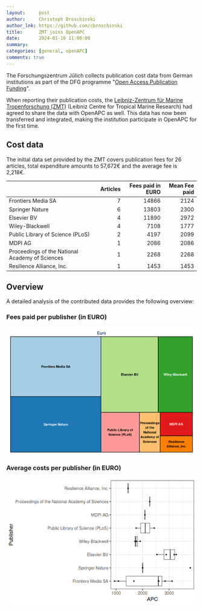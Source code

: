 ```yaml
---
layout:     post
author:     Christoph Broschinski
author_lnk: https://github.com/cbroschinski
title:      ZMT joins OpenAPC
date:       2024-01-16 11:00:00
summary:    
categories: [general, openAPC]
comments: true
---
```





The Forschungszentrum Jülich collects publication cost data from German institutions as part of the DFG programme "[Open Access Publication Funding](https://www.fz-juelich.de/en/zb/open-science/open-access/monitoring-dfg-oa-publication-funding)".

When reporting their publication costs, the [Leibniz-Zentrum für Marine Tropenforschung (ZMT)](https://www.leibniz-zmt.de/de/) (Leibniz Centre for Tropical Marine Research) had agreed to share the data with OpenAPC as well. This data has now been transferred and integrated, making the institution participate in OpenAPC for the first time.


## Cost data



The initial data set provided by the ZMT covers publication fees for 26 articles, total expenditure amounts to 57,672€ and the average fee is 2,218€.



|                                                | Articles| Fees paid in EURO| Mean Fee paid|
|:-----------------------------------------------|--------:|-----------------:|-------------:|
|Frontiers Media SA                              |        7|             14866|          2124|
|Springer Nature                                 |        6|             13803|          2300|
|Elsevier BV                                     |        4|             11890|          2972|
|Wiley-Blackwell                                 |        4|              7108|          1777|
|Public Library of Science (PLoS)                |        2|              4197|          2099|
|MDPI AG                                         |        1|              2086|          2086|
|Proceedings of the National Academy of Sciences |        1|              2268|          2268|
|Resilience Alliance, Inc.                       |        1|              1453|          1453|



## Overview

A detailed analysis of the contributed data provides the following overview:

### Fees paid per publisher (in EURO)

![plot of chunk tree_zmt_2024_01_12_full](/figure/tree_zmt_2024_01_12_full-1.png)

###  Average costs per publisher (in EURO)

![plot of chunk box_zmt_2024_01_12_publisher_full](/figure/box_zmt_2024_01_12_publisher_full-1.png)
